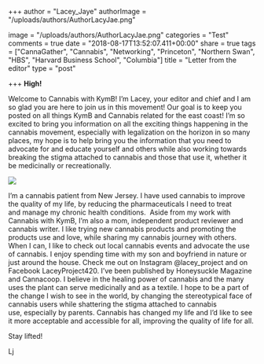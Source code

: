 +++
author = "Lacey_Jaye"
authorImage = "/uploads/authors/AuthorLacyJae.png"

image = "/uploads/authors/AuthorLacyJae.png"
categories = "Test"
comments = true
date = "2018-08-17T13:52:07.411+00:00"
share = true
tags = ["CannaGather", "Cannabis", "Networking", "Princeton", "Northern Swan", "HBS", "Harvard Business School", "Columbia"]
title = "Letter from the editor"
type = "post"

+++
**High!**

Welcome to Cannabis with KymB! I’m Lacey, your editor and chief and I am so glad you are here to join us in this movement! Our goal is to keep you posted on all things KymB and Cannabis related for the east coast! I’m so excited to bring you information on all the exciting things happening in the cannabis movement, especially with legalization on the horizon in so many places, my hope is to help bring you the information that you need to advocate for and educate yourself and others while also working towards breaking the stigma attached to cannabis and those that use it, whether it be medicinally or recreationally.  
  
![](/uploads/authors/AuthorLacyJae.png)

I’m a cannabis patient from New Jersey. I have used cannabis to improve the quality of my life, by reducing the pharmaceuticals I need to treat and manage my chronic health conditions.  Aside from my work with Cannabis with KymB, I’m also a mom, independent product reviewer and cannabis writer. I like trying new cannabis products and promoting the products use and love, while sharing my cannabis journey with others. When I can, I like to check out local cannabis events and advocate the use of cannabis. I enjoy spending time with my son and boyfriend in nature or just around the house. Check me out on Instagram @lacey_project and on Facebook LaceyProject420. I’ve been published by Honeysuckle Magazine and Cannacoop. I believe in the healing power of cannabis and the many uses the plant can serve medicinally and as a textile. I hope to be a part of the change I wish to see in the world, by changing the stereotypical face of cannabis users while shattering the stigma attached to cannabis use, especially by parents. Cannabis has changed my life and I’d like to see it more acceptable and accessible for all, improving the quality of life for all.

Stay lifted!

Lj